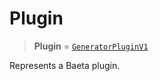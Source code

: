 # Plugin

> **Plugin** = [`GeneratorPluginV1`](../../../generator/interfaces/GeneratorPluginV1.md)

Represents a Baeta plugin.
